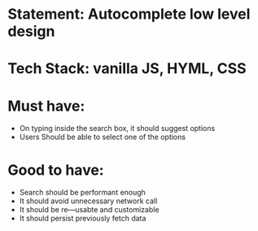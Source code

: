 # Statement: Autocomplete low level design

# Tech Stack: vanilla JS, HYML, CSS

# Must have:
- On typing inside the search box, it should suggest options
- Users Should be able to select one of the options

# Good to have:
- Search should be performant enough
- It should avoid unnecessary network call
- It should be re—usabte and customizable
- It should persist previously fetch data